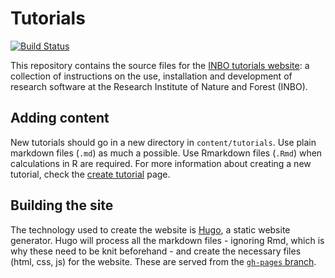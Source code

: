 
# Tutorials

[![Build Status](https://travis-ci.org/inbo/tutorials.svg?branch=master)](https://travis-ci.org/inbo/tutorials)

This repository contains the source files for the [INBO tutorials website](https://inbo.github.io/tutorials/): a collection of instructions on the use, installation and development of research software at the Research Institute of Nature and Forest (INBO).

## Adding content

New tutorials should go in a new directory in `content/tutorials`. Use plain markdown files (`.md`) as much a possible. Use Rmarkdown files (`.Rmd`) when calculations in R are required. For more information about creating a new tutorial, check the [create tutorial](https://inbo.github.io/tutorials/create_tutorial/) page.

## Building the site

The technology used to create the website is [Hugo](https://gohugo.io/), a static website generator. Hugo will process all the markdown files - ignoring Rmd, which is why these need to be knit beforehand - and create the necessary files (html, css, js) for the website. These are served from the [`gh-pages` branch](https://github.com/inbo/tutorials/tree/gh-pages).


